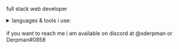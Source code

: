 full stack web developer
<details><summary>languages & tools i use:</summary>
- node.js
  <br>
- python
  <br>
- html
  <br>
- css
  <br>
- js
  <br>
- gitlab
  <br>
- git
  <br>
- linux
  <br>
- debian
  <br>
- github
  <br>
- vscode
  <br>
- discord.js
  <br>
- discord.py
  <br>
- gpt
  <br>
- postgres
  <br>
- ts (learning)
  <br>
- shell
  <br>
- react
  <br>
- vite (learning)
  <br>
- replit
  <br>
- cloudlfare
  <br>
- markdown
</details>
<br>
if you want to reach me i am available on discord at @xderpman or Derpman#0858
